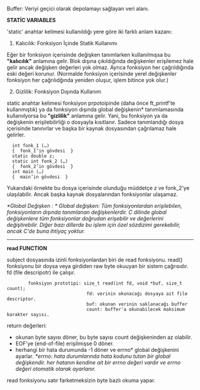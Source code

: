 Buffer: Veriyi geçici olarak depolamayı sağlayan veri alanı. 

**STATİC VARIABLES**

'static' anahtar kelimesi kullanıldığı yere göre iki farklı anlam kazanı:

1. Kalıcılık: Fonksiyon İçinde Statik Kullanımı

Eğer bir fonksiyon içerisinde değişken tanımlarken kullanılmışsa bu **"kalıcılık"** anlamına gelir. Blok dışına çıkıldığında değişkenler erişilemez hale gelir ancak değişken değerleri yok olmaz. Ayrıca fonksiyon her çağrıldığında eski değeri korunur. (Normalde fonksiyon içerisinde yerel değişkenler fonksiyon her çağrılıdğında yeniden oluşur, işlem bitince yok olur.)

2. Gizlilik: Fonksiyon Dışında Kullanım

static anahtar kelimesi fonksiyon prpotoipinde (daha önce ft_printf'te kullanmıştık) ya da fonksiyon dışında global değişkenin* tanımlamasında kullanıılyorsa bu **"gizlilik"**  anlamına gelir. Yani, bu fonksiyon ya da değişkenin erişilebilirliği o dosyayla kısıtlanır. Sadece tanımlandığı dosya içerisinde tanınırlar ve başka bir kaynak dosyasından çağrılamaz hale gelirler.

      int fonk_1 (…)
      {  fonk_1’in gövdesi  }
      static double z;
      static int fonk_2 (…)
      {  fonk_2’in gövdesi  }
      int main (…)
      {  main’in gövdesi  }

  
Yukarıdaki örnekte bu dosya içerisinde olunduğu müddetçe z ve fonk_2'ye ulaşılabilir. Ancak başka kaynak dosyalarından fonksiyonlar ulaşamaz.

_*Global Değişken : * Global değişken: Tüm fonksiyonlardan erişilebilen, fonksiyonların dışında tanımlanan değişkenlerdir. C dilinde global değişkenlere tüm fonksiyonlar doğrudan erişebilir ve değerlerini değiştirebilir. Diğer bazı dillerde bu işlem için özel sözdizimi gerekebilir, ancak C'de buna ihtiyaç yoktur._

----------------------------------------------------------------------------------------------------------------------------------------

**read FUNCTION** 

subject dosyasında izinli fonksiyonlardan biri de read fonksiyonu. read() fonksiyonu bir doysa veya girdiden raw byte okuuyan bir sistem çağrısıdır. fd (file descripotr) ile çalışır. 
                        
            fonksiyon prototipi: size_t read(int fd, void *buf, size_t count);
                                  fd: verinin okunacağı dosyaya ait file descriptor.
                                  buf: okunan verinin saklanacağı buffer
                                  count: buffer'a okunabilecek maksimum karakter sayısı.

return değerleri:
- okunan byte sayısı döner, bu byte sayısı count değişkeninden az olabilir.
- EOF'ye (end-of-file) erişilmişse 0 döner.
- herhangi bir hata durumunda -1 döner ve errno* global değişkenini ayarlar.
        _*errno: hata durumlarında hata kodunu tutan bir global değişkendir. her hatanın kendine ait bir errno değeri vardır ve errno değeri otomatik olarak ayarlanır._

read fonksiyonu satır farketmeksizin byte bazlı okuma yapar.


